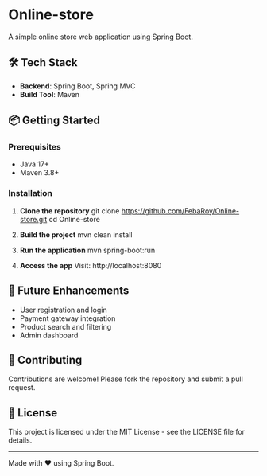 # Online-store
A simple online store web application using Spring Boot.

## 🛠️ Tech Stack

- **Backend**: Spring Boot, Spring MVC
- **Build Tool**: Maven

## 📦 Getting Started

### Prerequisites

- Java 17+
- Maven 3.8+


### Installation

1. **Clone the repository**
   git clone https://github.com/FebaRoy/Online-store.git
   cd Online-store

2. **Build the project**
   mvn clean install

3. **Run the application**
   mvn spring-boot:run

4. **Access the app**
   Visit: http://localhost:8080


## 📌 Future Enhancements

- User registration and login
- Payment gateway integration
- Product search and filtering
- Admin dashboard

## 🤝 Contributing

Contributions are welcome! Please fork the repository and submit a pull request.

## 📄 License

This project is licensed under the MIT License - see the LICENSE file for details.

---

Made with ❤️ using Spring Boot.
